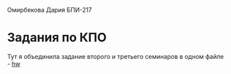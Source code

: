Омирбекова Дария БПИ-217

# Задания по КПО

Тут я объединила задание второго и третьего семинаров в одном файле - [hw](https://github.com/Raaazzy/SE-classworks/tree/main/hm)
